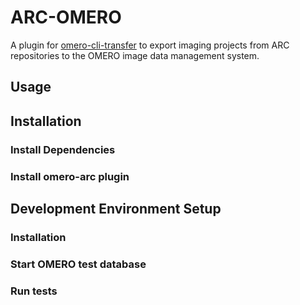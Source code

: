 # ARC-OMERO

A plugin for [omero-cli-transfer](https://github.com/ome/omero-cli-transfer) to export imaging projects from ARC repositories to the OMERO image data management system.

## Usage


## Installation


### Install Dependencies


### Install omero-arc plugin

## Development Environment Setup

### Installation

### Start OMERO test database


### Run tests
